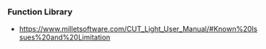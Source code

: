 







### Function Library

* https://www.milletsoftware.com/CUT_Light_User_Manual/#Known%20Issues%20and%20Limitation
